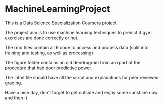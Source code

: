 MachineLearningProject
======================

This is a Data Science Specialization Coursera project. 

The project aim is to use machine learning techniques to predict if gym exercises are done correctly or not. 

The rmd files contain all R code to access and process data (split into training and testing, as well as processing)

The figure folder contains an old dendrogram from an rpart of the procedure that had poor predictive power. 

The .html file should have all the script and explanations for peer reviewed grading. 

Have a nice day, don't forget to get outside and enjoy some sunshine now and then :)


